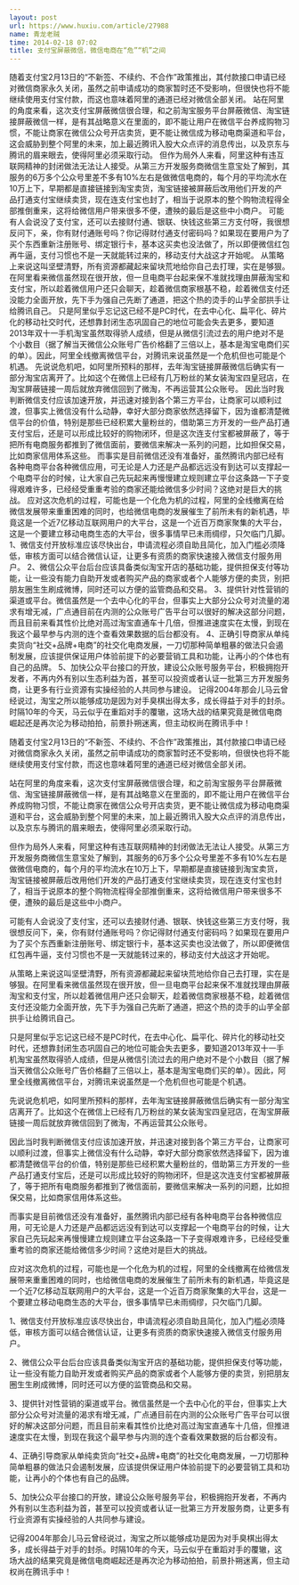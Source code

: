 ```yaml
---
layout: post
url: https://www.huxiu.com/article/27988
name: 青龙老贼
time: 2014-02-18 07:02
title: 支付宝屏蔽微信，微信电商在“危”“机”之间
---
```

随着支付宝2月13日的“不新签、不续约、不合作”政策推出，其付款接口申请已经对微信商家永久关闭，虽然之前申请成功的商家暂时还不受影响，但很快也将不能继续使用支付宝付款，而这也意味着阿里的通道已经对微信全部关闭。 站在阿里的角度来看，这次支付宝屏蔽微信很合理，和之前淘宝服务平台屏蔽微信、淘宝链接屏蔽微信一样，是有其战略意义在里面的，即不能让用户在微信平台养成购物习惯，不能让商家在微信公众号开店卖货，更不能让微信成为移动电商渠道和平台，这会威胁到整个阿里的未来，加上最近腾讯入股大众点评的消息传出，以及京东与腾讯的眉来眼去，使得阿里必须采取行动。 但作为局外人来看，阿里这种有违互联网精神的封闭做法无法让人接受。从第三方开发服务商微信生意宝处了解到，其服务的6万多个公众号里差不多有10%左右是做微信电商的，每个月的平均流水在10万上下，早期都是直接链接到淘宝卖货，淘宝链接被屏蔽后改用他们开发的产品打通支付宝继续卖货，现在连支付宝也封了，相当于说原本的整个购物流程得全部推倒重来，这将给微信用户带来很多不便，遭殃的最后是这些中小商户。 可能有人会说没了支付宝，还可以去接财付通、银联、快钱这些第三方支付呀，我很想反问下，亲，你有财付通账号吗？你记得财付通支付密码吗？如果现在要用户为了买个东西重新注册账号、绑定银行卡，基本这买卖也没法做了，所以即便微信红包再牛逼，支付习惯也不是一天就能转过来的，移动支付大战这才开始呢。 从策略上来说这叫坚壁清野，所有资源都藏起来留块荒地给你自己去打理，实在是够狠。在阿里看来微信虽然现在很开放，但一旦电商平台起来保不准就找理由屏蔽淘宝和支付宝，所以趁着微信用户还只会聊天，趁着微信商家根基不稳，趁着微信支付还没能力全面开放，先下手为强自己先断了通道，把这个热的烫手的山芋全部拱手让给腾讯自己。 只是阿里似乎忘记这已经不是PC时代，在去中心化、扁平化、碎片化的移动社交时代，还想靠封闭生态巩固自己的地位可能会失去更多，要知道2013年双十一手机淘宝虽然取得骄人成绩，但是从微信引流过去的用户绝对不是个小数目（据了解当天微信公众账号广告价格翻了三倍以上，基本是淘宝电商们买的单）。因此，阿里全线撤离微信平台，对腾讯来说虽然是一个危机但也可能是个机遇。 先说说危机吧，如阿里所预料的那样，去年淘宝链接屏蔽微信后确实有一部分淘宝店离开了。比如这个在微信上已经有几万粉丝的某女装淘宝四皇冠店，在淘宝屏蔽链接一周后就放弃微信回到了微淘，不再运营其公众账号。 因此当时我判断微信支付应该加速开放，并迅速对接到各个第三方平台，让商家可以顺利过渡，但事实上微信没有什么动静，幸好大部分商家依然选择留下，因为谁都清楚微信平台的价值，特别是那些已经积累大量粉丝的，借助第三方开发的一些产品打通支付宝后，还是可以形成比较好的购物闭环，但是这次连支付宝都被屏蔽了，等于把所有电商服务都推到了微信面前，要微信来解决一系列的问题，比如担保交易，比如商家信用体系这些。 而事实是目前微信还没有准备好，虽然腾讯内部已经有各种电商平台各种微信应用，可无论是人力还是产品都远远没有到达可以支撑起一个电商平台的时候，让大家自己先玩起来再慢慢建立规则建立平台这条路一下子变得艰难许多，已经经受重重考验的商家还能给微信多少时间？这绝对是巨大的挑战。 应对这次危机的过程，可能也是一个化危为机的过程，阿里的全线撤离在给微信发展带来重重困难的同时，也给微信电商的发展催生了前所未有的新机遇，毕竟这是一个近7亿移动互联网用户的大平台，这是一个近百万商家聚集的大平台，这是一个要建立移动电商生态的大平台，很多事情早已未雨绸缪，只欠临门几脚。 1、微信支付开放标准应该尽快出台，申请流程必须自助且简化，加入门槛必须降低，审核方面可以结合微信认证，让更多有资质的商家快速接入微信支付服务用户。 2、微信公众平台后台应该具备类似淘宝开店的基础功能，提供担保支付等功能，让一些没有能力自助开发或者购买产品的商家或者个人能够方便的卖货，别把朋友圈生生刷成微博，同时还可以方便的监管商品和交易。 3、提供针对性营销的渠道或平台。微信虽然是一个去中心化的平台，但事实上大部分公众号对流量的渴求有增无减，广点通目前在内测的公众账号广告平台可以很好的解决这部分问题，而且目前来看其性价比绝对高过淘宝直通车十几倍，但推进速度实在太慢，到现在我这个最早参与内测的连个查看效果数据的后台都没有。 4、正确引导商家从单纯卖货向“社交+品牌+电商”的社交化电商发展，一刀切那种简单粗暴的做法只会遏制发展，应该提供保证用户体验前提下的必要营销工具和功能，让再小的个体也有自己的品牌。 5、加快公众平台接口的开放，建设公众账号服务平台，积极拥抱开发者，不再内外有别以生态利益为首，甚至可以投资或者认证一批第三方开发服务商，让更多有行业资源有实操经验的人共同参与建设。 记得2004年那会儿马云曾经说过，淘宝之所以能够成功是因为对手臭棋出得太多，成长得益于对手的封杀。时隔10年的今天，马云似乎在重蹈对手的覆辙，这场大战的结果究竟是微信电商崛起还是再次沦为移动拍拍，前景扑朔迷离，但主动权尚在腾讯手中！

随着支付宝2月13日的“不新签、不续约、不合作”政策推出，其付款接口申请已经对微信商家永久关闭，虽然之前申请成功的商家暂时还不受影响，但很快也将不能继续使用支付宝付款，而这也意味着阿里的通道已经对微信全部关闭。

站在阿里的角度来看，这次支付宝屏蔽微信很合理，和之前淘宝服务平台屏蔽微信、淘宝链接屏蔽微信一样，是有其战略意义在里面的，即不能让用户在微信平台养成购物习惯，不能让商家在微信公众号开店卖货，更不能让微信成为移动电商渠道和平台，这会威胁到整个阿里的未来，加上最近腾讯入股大众点评的消息传出，以及京东与腾讯的眉来眼去，使得阿里必须采取行动。

但作为局外人来看，阿里这种有违互联网精神的封闭做法无法让人接受。从第三方开发服务商微信生意宝处了解到，其服务的6万多个公众号里差不多有10%左右是做微信电商的，每个月的平均流水在10万上下，早期都是直接链接到淘宝卖货，淘宝链接被屏蔽后改用他们开发的产品打通支付宝继续卖货，现在连支付宝也封了，相当于说原本的整个购物流程得全部推倒重来，这将给微信用户带来很多不便，遭殃的最后是这些中小商户。

可能有人会说没了支付宝，还可以去接财付通、银联、快钱这些第三方支付呀，我很想反问下，亲，你有财付通账号吗？你记得财付通支付密码吗？如果现在要用户为了买个东西重新注册账号、绑定银行卡，基本这买卖也没法做了，所以即便微信红包再牛逼，支付习惯也不是一天就能转过来的，移动支付大战这才开始呢。

从策略上来说这叫坚壁清野，所有资源都藏起来留块荒地给你自己去打理，实在是够狠。在阿里看来微信虽然现在很开放，但一旦电商平台起来保不准就找理由屏蔽淘宝和支付宝，所以趁着微信用户还只会聊天，趁着微信商家根基不稳，趁着微信支付还没能力全面开放，先下手为强自己先断了通道，把这个热的烫手的山芋全部拱手让给腾讯自己。

只是阿里似乎忘记这已经不是PC时代，在去中心化、扁平化、碎片化的移动社交时代，还想靠封闭生态巩固自己的地位可能会失去更多，要知道2013年双十一手机淘宝虽然取得骄人成绩，但是从微信引流过去的用户绝对不是个小数目（据了解当天微信公众账号广告价格翻了三倍以上，基本是淘宝电商们买的单）。因此，阿里全线撤离微信平台，对腾讯来说虽然是一个危机但也可能是个机遇。

先说说危机吧，如阿里所预料的那样，去年淘宝链接屏蔽微信后确实有一部分淘宝店离开了。比如这个在微信上已经有几万粉丝的某女装淘宝四皇冠店，在淘宝屏蔽链接一周后就放弃微信回到了微淘，不再运营其公众账号。

因此当时我判断微信支付应该加速开放，并迅速对接到各个第三方平台，让商家可以顺利过渡，但事实上微信没有什么动静，幸好大部分商家依然选择留下，因为谁都清楚微信平台的价值，特别是那些已经积累大量粉丝的，借助第三方开发的一些产品打通支付宝后，还是可以形成比较好的购物闭环，但是这次连支付宝都被屏蔽了，等于把所有电商服务都推到了微信面前，要微信来解决一系列的问题，比如担保交易，比如商家信用体系这些。

而事实是目前微信还没有准备好，虽然腾讯内部已经有各种电商平台各种微信应用，可无论是人力还是产品都远远没有到达可以支撑起一个电商平台的时候，让大家自己先玩起来再慢慢建立规则建立平台这条路一下子变得艰难许多，已经经受重重考验的商家还能给微信多少时间？这绝对是巨大的挑战。

应对这次危机的过程，可能也是一个化危为机的过程，阿里的全线撤离在给微信发展带来重重困难的同时，也给微信电商的发展催生了前所未有的新机遇，毕竟这是一个近7亿移动互联网用户的大平台，这是一个近百万商家聚集的大平台，这是一个要建立移动电商生态的大平台，很多事情早已未雨绸缪，只欠临门几脚。

1、微信支付开放标准应该尽快出台，申请流程必须自助且简化，加入门槛必须降低，审核方面可以结合微信认证，让更多有资质的商家快速接入微信支付服务用户。

2、微信公众平台后台应该具备类似淘宝开店的基础功能，提供担保支付等功能，让一些没有能力自助开发或者购买产品的商家或者个人能够方便的卖货，别把朋友圈生生刷成微博，同时还可以方便的监管商品和交易。

3、提供针对性营销的渠道或平台。微信虽然是一个去中心化的平台，但事实上大部分公众号对流量的渴求有增无减，广点通目前在内测的公众账号广告平台可以很好的解决这部分问题，而且目前来看其性价比绝对高过淘宝直通车十几倍，但推进速度实在太慢，到现在我这个最早参与内测的连个查看效果数据的后台都没有。

4、正确引导商家从单纯卖货向“社交+品牌+电商”的社交化电商发展，一刀切那种简单粗暴的做法只会遏制发展，应该提供保证用户体验前提下的必要营销工具和功能，让再小的个体也有自己的品牌。

5、加快公众平台接口的开放，建设公众账号服务平台，积极拥抱开发者，不再内外有别以生态利益为首，甚至可以投资或者认证一批第三方开发服务商，让更多有行业资源有实操经验的人共同参与建设。

记得2004年那会儿马云曾经说过，淘宝之所以能够成功是因为对手臭棋出得太多，成长得益于对手的封杀。时隔10年的今天，马云似乎在重蹈对手的覆辙，这场大战的结果究竟是微信电商崛起还是再次沦为移动拍拍，前景扑朔迷离，但主动权尚在腾讯手中！

